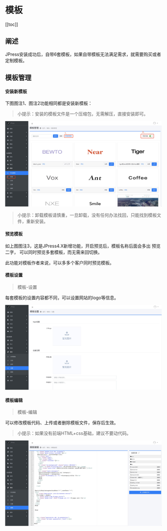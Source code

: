 # 模板


[[toc]]
## 阐述

JPress安装成功后，自带6套模板，如果自带模板无法满足需求，就需要购买或者定制模板。


## 模板管理

#### 安装新模板

下图图注1、图注2功能相同都是安装新模板：

> 小提示：安装的模板文件是一个压缩包，无需解压，直接安装即可。

![](../images/admin-doc/template1.jpg)

> 小提示：卸载模板请慎重，一旦卸载，没有任何办法找回，只能找到模板文件，重新安装。


#### 预览模板

如上图图注3，这是JPress4.X新增功能，开启预览后，模板名称后面会多出 预览 二字，
可以同时预览多套模板，而无需来回切换。

此功能对模板作者来说，可以多多个客户同时预览模板。

#### 模板设置
> 模板-设置

每套模板的设置内容都不同，可以设置网站的logo等信息。

![](../images/admin-doc/template2.jpg)

#### 模板编辑
> 模板-编辑

可以修改模板代码、上传或者删除模板文件，保存后生效。

> 小提示：如果没有前端HTML+css基础，建议不要动代码。

![](../images/admin-doc/template3.jpg)